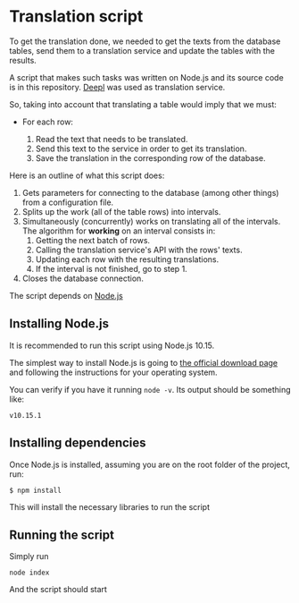 # Translation script

To get the translation done, we needed to get the texts from the database tables, send them to a translation service and update the tables with the results.

A script that makes such tasks was written on Node.js and its source code is in this repository. [Deepl](https://www.deepl.com/home) was used as translation service.

So, taking into account that translating a table would imply that we must:

- For each row:
  
  1. Read the text that needs to be translated.
  2. Send this text to the service in order to get its translation.
  3. Save the translation in the corresponding row of the database.

Here is an outline of what this script does:

1. Gets parameters for connecting to the database (among other things) from a configuration file.
2. Splits up the work (all of the table rows) into intervals.
3. Simultaneously (concurrently) works on translating all of the intervals. The algorithm for **working** on an interval consists in:
   1. Getting the next batch of rows.
   2. Calling the translation service's API with the rows' texts.
   3. Updating each row with the resulting translations.
   4. If the interval is not finished, go to step 1.
4. Closes the database connection.

The script depends on [Node.js](https://nodejs.org)

## Installing Node.js

It is recommended to run this script using Node.js 10.15.

The simplest way to install Node.js is going to [the official download page](https://nodejs.org/en/download/) and following the instructions for your operating system.

You can verify if you have it running `node -v`. Its output should be something like:

```
v10.15.1
```

## Installing dependencies

Once Node.js is installed, assuming you are on the root folder of the project, run:

```
$ npm install
```

This will install the necessary libraries to run the script

## Running the script

Simply run

```
node index
```

And the script should start